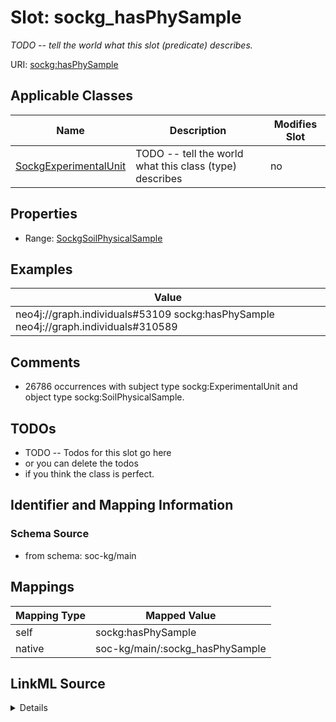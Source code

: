 

# Slot: sockg_hasPhySample


_TODO -- tell the world what this slot (predicate) describes._





URI: [sockg:hasPhySample](http://www.semanticweb.org/sockg/ontologies/2024/0/soil-carbon-ontology/hasPhySample)



<!-- no inheritance hierarchy -->





## Applicable Classes

| Name | Description | Modifies Slot |
| --- | --- | --- |
| [SockgExperimentalUnit](../classes/SockgExperimentalUnit.md) | TODO -- tell the world what this class (type) describes |  no  |







## Properties

* Range: [SockgSoilPhysicalSample](../classes/SockgSoilPhysicalSample.md)






## Examples

| Value |
| --- |
| neo4j://graph.individuals#53109 sockg:hasPhySample neo4j://graph.individuals#310589 |

## Comments

* 26786 occurrences with subject type sockg:ExperimentalUnit and object type sockg:SoilPhysicalSample.

## TODOs

* TODO -- Todos for this slot go here
* or you can delete the todos
* if you think the class is perfect.

## Identifier and Mapping Information







### Schema Source


* from schema: soc-kg/main




## Mappings

| Mapping Type | Mapped Value |
| ---  | ---  |
| self | sockg:hasPhySample |
| native | soc-kg/main/:sockg_hasPhySample |




## LinkML Source

<details>
```yaml
name: sockg_hasPhySample
description: TODO -- tell the world what this slot (predicate) describes.
todos:
- TODO -- Todos for this slot go here
- or you can delete the todos
- if you think the class is perfect.
comments:
- 26786 occurrences with subject type sockg:ExperimentalUnit and object type sockg:SoilPhysicalSample.
examples:
- value: neo4j://graph.individuals#53109 sockg:hasPhySample neo4j://graph.individuals#310589
from_schema: soc-kg/main
rank: 1000
slot_uri: sockg:hasPhySample
alias: sockg_hasPhySample
domain_of:
- sockg_ExperimentalUnit
range: sockg_SoilPhysicalSample

```
</details>
